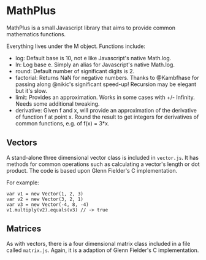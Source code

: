 # MathPlus

MathPlus is a small Javascript library that aims to provide common mathematics functions.

Everything lives under the M object. Functions include:

- log: Default base is 10, not e like Javascript's native Math.log.
- ln: Log base e. Simply an alias for Javascript's native Math.log.
- round: Default number of significant digits is 2.
- factorial: Returns NaN for negative numbers. Thanks to @Kambfhase for passing along @nikic's significant speed-up! Recursion may be elegant but it's slow.
- limit: Provides an approximation. Works in some cases with +/- Infinity. Needs some additional tweaking.
- derivative: Given f and x, will provide an approximation of the derivative of function f at point x. Round the result to get integers for derivatives of common functions, e.g. of f(x) = 3*x.

## Vectors

A stand-alone three dimensional vector class is included in `vector.js`. It has methods for common operations such as calculating a vector's length or dot product. The code is based upon Glenn Fielder's C implementation.

For example:

    var v1 = new Vector(1, 2, 3)
    var v2 = new Vector(3, 2, 1)
    var v3 = new Vector(-4, 8, -4)
    v1.multiply(v2).equals(v3) // -> true

## Matrices

As with vectors, there is a four dimensional matrix class included in a file called `matrix.js`. Again, it is a adaption of Glenn Fielder's C implementation.
